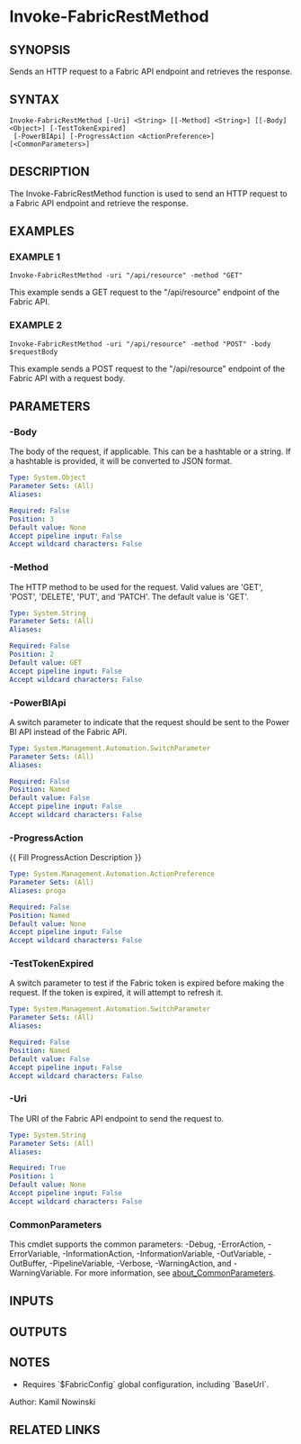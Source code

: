 ﻿---
external help file: FabricTools-help.xml
Module Name: FabricTools
online version: https://learn.microsoft.com/en-us/rest/api/fabric/eventhouse/items/list-eventhouses?tabs=HTTP
schema: 2.0.0
---

# Invoke-FabricRestMethod

## SYNOPSIS
Sends an HTTP request to a Fabric API endpoint and retrieves the response.

## SYNTAX

```
Invoke-FabricRestMethod [-Uri] <String> [[-Method] <String>] [[-Body] <Object>] [-TestTokenExpired]
 [-PowerBIApi] [-ProgressAction <ActionPreference>] [<CommonParameters>]
```

## DESCRIPTION
The Invoke-FabricRestMethod function is used to send an HTTP request to a Fabric API endpoint and retrieve the response.

## EXAMPLES

### EXAMPLE 1
```
Invoke-FabricRestMethod -uri "/api/resource" -method "GET"
```

This example sends a GET request to the "/api/resource" endpoint of the Fabric API.

### EXAMPLE 2
```
Invoke-FabricRestMethod -uri "/api/resource" -method "POST" -body $requestBody
```

This example sends a POST request to the "/api/resource" endpoint of the Fabric API with a request body.

## PARAMETERS

### -Body
The body of the request, if applicable.
This can be a hashtable or a string.
If a hashtable is provided, it will be converted to JSON format.

```yaml
Type: System.Object
Parameter Sets: (All)
Aliases:

Required: False
Position: 3
Default value: None
Accept pipeline input: False
Accept wildcard characters: False
```

### -Method
The HTTP method to be used for the request.
Valid values are 'GET', 'POST', 'DELETE', 'PUT', and 'PATCH'.
The default value is 'GET'.

```yaml
Type: System.String
Parameter Sets: (All)
Aliases:

Required: False
Position: 2
Default value: GET
Accept pipeline input: False
Accept wildcard characters: False
```

### -PowerBIApi
A switch parameter to indicate that the request should be sent to the Power BI API instead of the Fabric API.

```yaml
Type: System.Management.Automation.SwitchParameter
Parameter Sets: (All)
Aliases:

Required: False
Position: Named
Default value: False
Accept pipeline input: False
Accept wildcard characters: False
```

### -ProgressAction
{{ Fill ProgressAction Description }}

```yaml
Type: System.Management.Automation.ActionPreference
Parameter Sets: (All)
Aliases: proga

Required: False
Position: Named
Default value: None
Accept pipeline input: False
Accept wildcard characters: False
```

### -TestTokenExpired
A switch parameter to test if the Fabric token is expired before making the request.
If the token is expired, it will attempt to refresh it.

```yaml
Type: System.Management.Automation.SwitchParameter
Parameter Sets: (All)
Aliases:

Required: False
Position: Named
Default value: False
Accept pipeline input: False
Accept wildcard characters: False
```

### -Uri
The URI of the Fabric API endpoint to send the request to.

```yaml
Type: System.String
Parameter Sets: (All)
Aliases:

Required: True
Position: 1
Default value: None
Accept pipeline input: False
Accept wildcard characters: False
```

### CommonParameters
This cmdlet supports the common parameters: -Debug, -ErrorAction, -ErrorVariable, -InformationAction, -InformationVariable, -OutVariable, -OutBuffer, -PipelineVariable, -Verbose, -WarningAction, and -WarningVariable. For more information, see [about_CommonParameters](http://go.microsoft.com/fwlink/?LinkID=113216).

## INPUTS

## OUTPUTS

## NOTES
- Requires \`$FabricConfig\` global configuration, including \`BaseUrl\`.

Author: Kamil Nowinski

## RELATED LINKS
